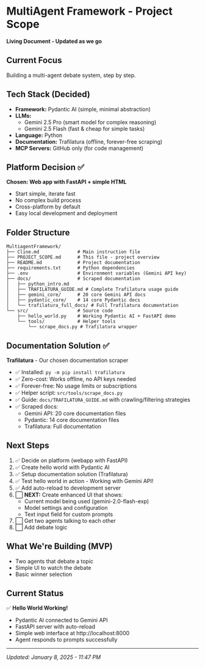 # MultiAgent Framework - Project Scope

**Living Document - Updated as we go**

## Current Focus
Building a multi-agent debate system, step by step.

## Tech Stack (Decided)
- **Framework:** Pydantic AI (simple, minimal abstraction)
- **LLMs:** 
  - Gemini 2.5 Pro (smart model for complex reasoning)
  - Gemini 2.5 Flash (fast & cheap for simple tasks)
- **Language:** Python
- **Documentation:** Trafilatura (offline, forever-free scraping)
- **MCP Servers:** GitHub only (for code management)

## Platform Decision ✅
**Chosen: Web app with FastAPI + simple HTML**
- Start simple, iterate fast
- No complex build process
- Cross-platform by default
- Easy local development and deployment

## Folder Structure
```
MultiagentFramework/
├── Cline.md              # Main instruction file
├── PROJECT_SCOPE.md      # This file - project overview
├── README.md             # Project documentation
├── requirements.txt      # Python dependencies
├── .env                  # Environment variables (Gemini API key)
├── docs/                 # Scraped documentation
│   ├── python_intro.md
│   ├── TRAFILATURA_GUIDE.md # Complete Trafilatura usage guide
│   ├── gemini_core/      # 20 core Gemini API docs
│   ├── pydantic_core/    # 14 core Pydantic docs
│   └── trafilatura_full_docs/ # Full Trafilatura documentation
└── src/                  # Source code
    ├── hello_world.py    # Working Pydantic AI + FastAPI demo
    └── tools/            # Helper tools
        └── scrape_docs.py # Trafilatura wrapper
```

## Documentation Solution ✅
**Trafilatura** - Our chosen documentation scraper
- ✅ Installed: `py -m pip install trafilatura`
- ✅ Zero-cost: Works offline, no API keys needed
- ✅ Forever-free: No usage limits or subscriptions
- ✅ Helper script: `src/tools/scrape_docs.py`
- ✅ Guide: `docs/TRAFILATURA_GUIDE.md` with crawling/filtering strategies
- ✅ Scraped docs:
  - Gemini API: 20 core documentation files
  - Pydantic: 14 core documentation files
  - Trafilatura: Full documentation

## Next Steps
1. ✅ Decide on platform (webapp with FastAPI)
2. ✅ Create hello world with Pydantic AI
3. ✅ Setup documentation solution (Trafilatura)
4. ✅ Test hello world in action - Working with Gemini API!
5. ✅ Add auto-reload to development server
6. ⬜ **NEXT:** Create enhanced UI that shows:
   - Current model being used (gemini-2.0-flash-exp)
   - Model settings and configuration
   - Text input field for custom prompts
7. ⬜ Get two agents talking to each other
8. ⬜ Add debate logic

## What We're Building (MVP)
- Two agents that debate a topic
- Simple UI to watch the debate
- Basic winner selection

## Current Status
✅ **Hello World Working!**
- Pydantic AI connected to Gemini API
- FastAPI server with auto-reload
- Simple web interface at http://localhost:8000
- Agent responds to prompts successfully

---
*Updated: January 8, 2025 - 11:47 PM*
